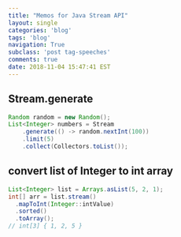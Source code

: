 ```yaml
---
title: "Memos for Java Stream API"
layout: single
categories: 'blog'
tags: 'blog'
navigation: True
subclass: 'post tag-speeches'
comments: true
date: 2018-11-04 15:47:41 EST
---
```


## Stream.generate

```java
Random random = new Random();
List<Integer> numbers = Stream
    .generate(() -> random.nextInt(100))
    .limit(5)
    .collect(Collectors.toList());
```

## convert list of Integer to int array

```java
List<Integer> list = Arrays.asList(5, 2, 1);
int[] arr = list.stream()
  .mapToInt(Integer::intValue)
  .sorted()
  .toArray();
// int[3] { 1, 2, 5 }
```
